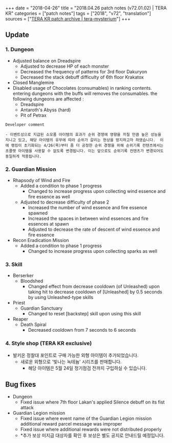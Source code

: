 +++
date = "2018-04-26"
title = "2018.04.26 patch notes (v72.01.02) | TERA KR"
categories = ["patch notes"]
tags = ["2018", "v72", "translation"]
sources = ["[TERA KR patch archive | tera-mysterium](/ko/patch/2018/v72-01-02)"]
+++

## Update

### **1.** Dungeon
- Adjusted balance on Dreadspire
  - Adjusted to decrease HP of each monster
  - Decreased the frequency of patterns for 3rd floor Dakuryon
  - Decreased the stack debuff difficulty of 6th floor Krakatox
- Closed Manglemire
- Disabled usage of Chocolates (consumables) in ranking contents. entering dungeons with the buffs will removes the consumables. the following dungeons are affected :
  - Dreadspire
  - Antaroth's Abyss (hard)
  - Pit of Petrax

```
Developer comment

- 이벤트성으로 지급된 소모품 아이템의 효과가 순위 경쟁에 영향을 끼칠 만큼 높은 성능을 지니고 있고, 해당 아이템의 유무에 따라 순위가 갈리는 현상을 방지하고자 하였습니다.  이에 랭킹이 초기화되는 4/26(목)부터 좀 더 공정한 순위 경쟁을 위해 순위기록 컨텐츠에서는 초콜렛 아이템을 사용할 수 없도록 변경됩니다. 이는 앞으로도 순위기록 컨텐츠가 변경되어도 동일하게 적용됩니다.
```

### **2.** Guardian Mission
- Rhapsody of Wind and Fire
  - Added a condition to phase 1 progress
    - Changed to increase progress upon collecting wind essence and fire essence as well
  - Adjusted to decrease difficulty of phase 2
    - Increased the number of wind essence and fire essence spawned
    - Increased the spaces in between wind essences and fire essences at spawn
    - Adjusted to decrease the rate of descent of wind essence and fire essence
- Recon Eradication Mission
  - Added a condition to phase 1 progress
    - Changed to increase progress upon collecting sparks as well

### **3.** Skill
- Berserker
  - Bloodshed
    - Changed effect from decrease cooldown (of Unleashed) upon taking hit to decrease cooldown of [Unleashed] by 0.5 seconds by using Unleashed-type skills
- Priest
  - Guardian Sanctuary
    - Changed to reset [backstep] skill upon using this skill
- Reaper
  - Death Spiral
    - Decreased cooldown from 7 seconds to 6 seconds

### **4.** Style shop (TERA KR exclusive)
- 발키온 정찰대 포인트로 구매 가능한 외형 아이템이 추가되었습니다.
  - 새로운 외형으로 '빛나는 녹테늄' 시리즈를 판매합니다.
    - 해당 아이템은 5월 24일 정기점검 전까지 구입하실 수 있습니다.

## Bug fixes

- Dungeon
  - Fixed issue where 7th floor Lakan's applied Silence debuff on its fist attack
- Guardian Legion mission
  - Fixed issue where event name of the Guardian Legion mission additional reward parcel message was improper
  - Fixed issue where additional rewards were not distributed properly
  - *추가 보상 미지급 대상자를 확인 후 보상은 별도 공지로 안내드릴 예정입니다.
